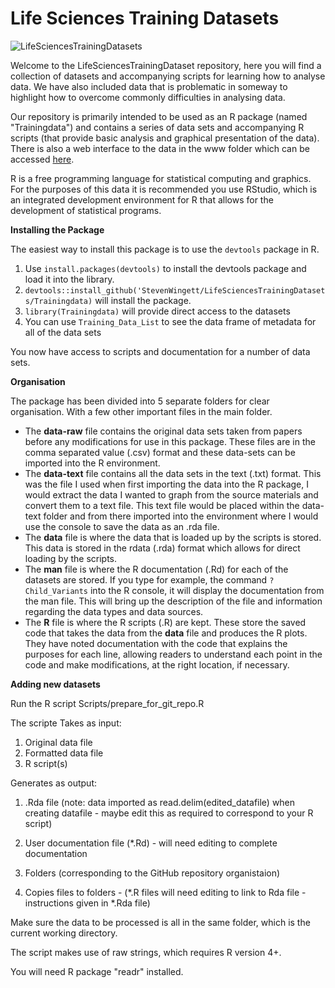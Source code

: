 # Life Sciences Training Datasets
![LifeSciencesTrainingDatasets](https://raw.githubusercontent.com/StevenWingett/LifeSciencesTrainingDatasets/master/www/images/lstd_logo.png)

Welcome to the LifeSciencesTrainingDataset repository, here you will find a collection of datasets and accompanying scripts for learning how to analyse data.  We have also included data that is problematic in someway to highlight how to overcome commonly difficulties in analysing data.

Our repository is primarily intended to be used as an R package (named "Trainingdata") and contains a series of data sets and accompanying R scripts (that provide basic analysis and graphical presentation of the data).  There is also a web interface to the data in the www folder which can be accessed [here](https://www.bioinformatics.babraham.ac.uk/trainingdata/).

R is a free programming language for statistical computing and graphics. For the purposes of this data it is recommended you use RStudio, which is an integrated development environment for R that allows for the development of statistical programs.  

**Installing the Package**

The easiest way to install this package is to use the ```devtools``` package in R.
1. Use ```install.packages(devtools)``` to install the devtools package and load it into the library.
2. ```devtools::install_github('StevenWingett/LifeSciencesTrainingDatasets/Trainingdata)``` will install the package.
3. ```library(Trainingdata)``` will provide direct access to the datasets
4. You can use ```Training_Data_List``` to see the data frame of metadata for all of the data sets

You now have access to scripts and documentation for a number of data sets.

 **Organisation**

The package has been divided into 5 separate folders for clear organisation. With a few other important files in the main folder.
 

 - The **data-raw** file contains the original data sets taken from papers before any modifications for use in this package. These files are in the comma separated value (.csv) format and these data-sets can be imported into the R environment. 
 - The **data-text** file contains all the data sets in the text (.txt) format. This was the file I used when first importing the data into the R package, I would extract the data I wanted to graph from the source materials and convert them to a text file. This text file would be placed within the data-text folder and from there imported into the environment where I would use the console to save the data as an .rda file.
 - The **data** file is where the data that is loaded up by the scripts is stored. This data is stored in the rdata (.rda) format which allows for direct loading by the scripts.
 - The **man** file is where the R documentation (.Rd) for each of the datasets are stored. If you type for example, the command ```?Child_Variants``` into the R console, it will display the documentation from the man file. This will bring up the description of the file and information regarding the data types and data sources.
 - The **R** file is where the R scripts (.R) are kept. These store the saved code that takes the data from the **data** file and produces the R plots. They have noted documentation with the code that explains the purposes for each line, allowing readers to understand each point in the code and make modifications, at the right location, if necessary.

**Adding new datasets**
 
Run the R script Scripts/prepare\_for\_git\_repo.R
 
The scripte Takes as input:
1) Original data file
2) Formatted data file
3) R script(s)

Generates as output:
1) .Rda file (note: data imported as read.delim(edited_datafile) when creating datafile - maybe edit this as required to correspond to your R script)

2) User documentation file (\*.Rd) - will need editing to complete documentation

3) Folders (corresponding to the GitHub repository organistaion)

4) Copies files to folders - (\*.R files will need editing to link to Rda file - instructions given in *.Rda file)

Make sure the data to be processed is all in the same folder, which is the current working directory.

The script makes use of raw strings, which requires R version 4+.

You will need R package "readr" installed.

